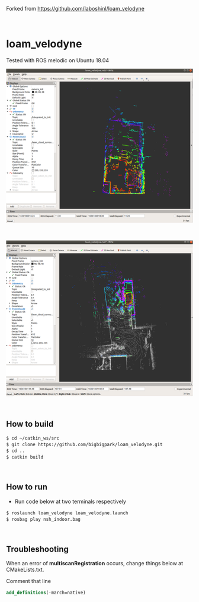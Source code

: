 Forked from https://github.com/laboshinl/loam_velodyne

<br/>

# loam_velodyne

Tested with ROS melodic on Ubuntu 18.04

![LOAM](./img/loam.png)

<br/>

![LOAM2](./img/loam2.png)

<br/>

## How to build

```bash
$ cd ~/catkin_ws/src
$ git clone https://github.com/bigbigpark/loam_velodyne.git
$ cd ..
$ catkin build
```

<br/>

## How to run

* Run code below at two terminals respectively

```bash
$ roslaunch loam_velodyne loam_velodyne.launch
$ rosbag play nsh_indoor.bag
```

<br/>

## Troubleshooting

When an error of **multiscanRegistration** occurs, change things below at CMakeLists.txt.

Comment that line

~~~cmake
add_definitions(-march=native)
~~~

<br/>
